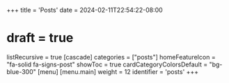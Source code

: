 +++
title = 'Posts'
date = 2024-02-11T22:54:22-08:00
# draft = true
listRecursive = true
[cascade]
  categories = ["posts"]
  homeFeatureIcon = "fa-solid fa-signs-post"
  showToc = true
  cardCategoryColorsDefault = "bg-blue-300"
[menu]
 [menu.main]
  weight = 12
  identifier = 'posts'
+++
